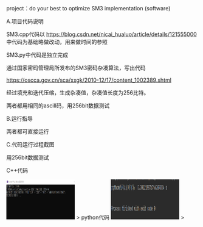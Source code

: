 project：do your best to optimize SM3 implementation (software)

A.项目代码说明

SM3.cpp代码以
https://blog.csdn.net/nicai_hualuo/article/details/121555000
中代码为基础略做改动，用来做时间的参照

SM3.py中代码是独立完成

通过国家密码管理局所发布的SM3密码杂凑算法，写出代码

https://oscca.gov.cn/sca/xxgk/2010-12/17/content_1002389.shtml


经过填充和迭代压缩，生成杂凑值，杂凑值长度为256比特。


两者都用相同的ascill码，用256bit数据测试


B.运行指导

两者都可直接运行

C.代码运行过程截图

用256bit数据测试

C++代码


<img src="https://github.com/Lumoslumen/CXCY2022/blob/main/SM3-optimize/c.jpg" width="180" height="105">
>
python代码


<img src="https://github.com/Lumoslumen/CXCY2022/blob/main/SM3-optimize/python.jpg" width="180" height="105">
>
